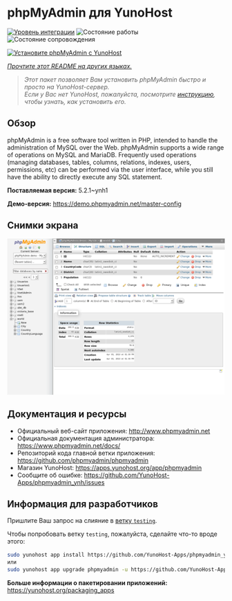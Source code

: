 <!--
Важно: этот README был автоматически сгенерирован <https://github.com/YunoHost/apps/tree/master/tools/readme_generator>
Он НЕ ДОЛЖЕН редактироваться вручную.
-->

# phpMyAdmin для YunoHost

[![Уровень интеграции](https://apps.yunohost.org/badge/integration/phpmyadmin)](https://ci-apps.yunohost.org/ci/apps/phpmyadmin/)
![Состояние работы](https://apps.yunohost.org/badge/state/phpmyadmin)
![Состояние сопровождения](https://apps.yunohost.org/badge/maintained/phpmyadmin)

[![Установите phpMyAdmin с YunoHost](https://install-app.yunohost.org/install-with-yunohost.svg)](https://install-app.yunohost.org/?app=phpmyadmin)

*[Прочтите этот README на других языках.](./ALL_README.md)*

> *Этот пакет позволяет Вам установить phpMyAdmin быстро и просто на YunoHost-сервер.*  
> *Если у Вас нет YunoHost, пожалуйста, посмотрите [инструкцию](https://yunohost.org/install), чтобы узнать, как установить его.*

## Обзор

phpMyAdmin is a free software tool written in PHP, intended to handle the administration of MySQL over the Web. phpMyAdmin supports a wide range of operations on MySQL and MariaDB. Frequently used operations (managing databases, tables, columns, relations, indexes, users, permissions, etc) can be performed via the user interface, while you still have the ability to directly execute any SQL statement.

**Поставляемая версия:** 5.2.1~ynh1

**Демо-версия:** <https://demo.phpmyadmin.net/master-config>

## Снимки экрана

![Снимок экрана phpMyAdmin](./doc/screenshots/68747470733a2f2f7777772e7068706d7961646d696e2e6e65742f7374617469632f696d616765732f73637265656e73686f74732f7374727563747572652e706e67.png)

## Документация и ресурсы

- Официальный веб-сайт приложения: <http://www.phpmyadmin.net>
- Официальная документация администратора: <https://www.phpmyadmin.net/docs/>
- Репозиторий кода главной ветки приложения: <https://github.com/phpmyadmin/phpmyadmin>
- Магазин YunoHost: <https://apps.yunohost.org/app/phpmyadmin>
- Сообщите об ошибке: <https://github.com/YunoHost-Apps/phpmyadmin_ynh/issues>

## Информация для разработчиков

Пришлите Ваш запрос на слияние в [ветку `testing`](https://github.com/YunoHost-Apps/phpmyadmin_ynh/tree/testing).

Чтобы попробовать ветку `testing`, пожалуйста, сделайте что-то вроде этого:

```bash
sudo yunohost app install https://github.com/YunoHost-Apps/phpmyadmin_ynh/tree/testing --debug
или
sudo yunohost app upgrade phpmyadmin -u https://github.com/YunoHost-Apps/phpmyadmin_ynh/tree/testing --debug
```

**Больше информации о пакетировании приложений:** <https://yunohost.org/packaging_apps>
